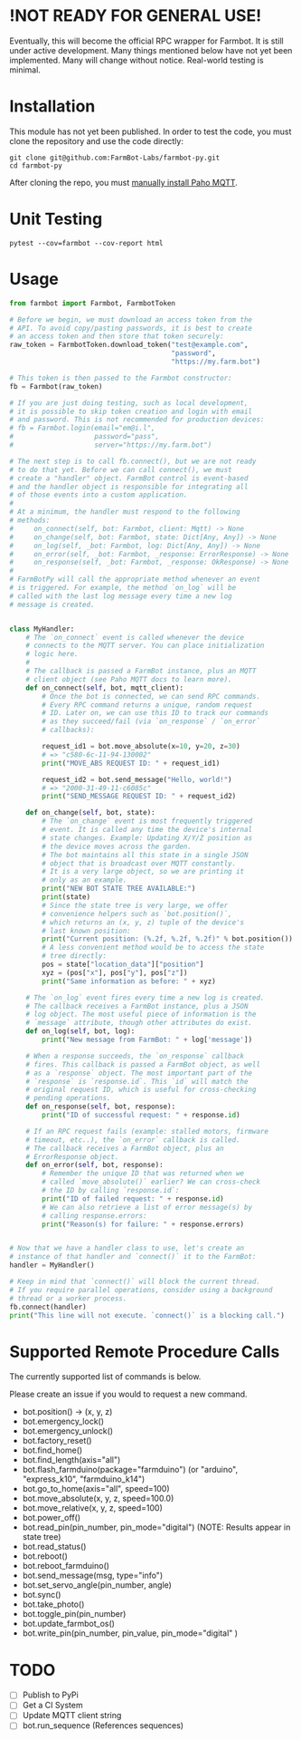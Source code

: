 # !NOT READY FOR GENERAL USE!

Eventually, this will become the official RPC wrapper for Farmbot. It is still under active development.
Many things mentioned below have not yet been implemented. Many will change without notice. Real-world testing is minimal.

# Installation

This module has not yet been published. In order to test the code, you must clone the repository and use the code directly:

```
git clone git@github.com:FarmBot-Labs/farmbot-py.git
cd farmbot-py
```

After cloning the repo, you must [manually install Paho MQTT](https://pypi.org/project/paho-mqtt/).

# Unit Testing

```
pytest --cov=farmbot --cov-report html
```

# Usage

```python
from farmbot import Farmbot, FarmbotToken

# Before we begin, we must download an access token from the
# API. To avoid copy/pasting passwords, it is best to create
# an access token and then store that token securely:
raw_token = FarmbotToken.download_token("test@example.com",
                                        "password",
                                        "https://my.farm.bot")

# This token is then passed to the Farmbot constructor:
fb = Farmbot(raw_token)

# If you are just doing testing, such as local development,
# it is possible to skip token creation and login with email
# and password. This is not recommended for production devices:
# fb = Farmbot.login(email="em@i.l",
#                    password="pass",
#                    server="https://my.farm.bot")

# The next step is to call fb.connect(), but we are not ready
# to do that yet. Before we can call connect(), we must
# create a "handler" object. FarmBot control is event-based
# and the handler object is responsible for integrating all
# of those events into a custom application.
#
# At a minimum, the handler must respond to the following
# methods:
#     on_connect(self, bot: Farmbot, client: Mqtt) -> None
#     on_change(self, bot: Farmbot, state: Dict[Any, Any]) -> None
#     on_log(self, _bot: Farmbot, log: Dict[Any, Any]) -> None
#     on_error(self, _bot: Farmbot, _response: ErrorResponse) -> None
#     on_response(self, _bot: Farmbot, _response: OkResponse) -> None
#
# FarmBotPy will call the appropriate method whenever an event
# is triggered. For example, the method `on_log` will be
# called with the last log message every time a new log
# message is created.


class MyHandler:
    # The `on_connect` event is called whenever the device
    # connects to the MQTT server. You can place initialization
    # logic here.
    #
    # The callback is passed a FarmBot instance, plus an MQTT
    # client object (see Paho MQTT docs to learn more).
    def on_connect(self, bot, mqtt_client):
        # Once the bot is connected, we can send RPC commands.
        # Every RPC command returns a unique, random request
        # ID. Later on, we can use this ID to track our commands
        # as they succeed/fail (via `on_response` / `on_error`
        # callbacks):

        request_id1 = bot.move_absolute(x=10, y=20, z=30)
        # => "c580-6c-11-94-130002"
        print("MOVE_ABS REQUEST ID: " + request_id1)

        request_id2 = bot.send_message("Hello, world!")
        # => "2000-31-49-11-c6085c"
        print("SEND_MESSAGE REQUEST ID: " + request_id2)

    def on_change(self, bot, state):
        # The `on_change` event is most frequently triggered
        # event. It is called any time the device's internal
        # state changes. Example: Updating X/Y/Z position as
        # the device moves across the garden.
        # The bot maintains all this state in a single JSON
        # object that is broadcast over MQTT constantly.
        # It is a very large object, so we are printing it
        # only as an example.
        print("NEW BOT STATE TREE AVAILABLE:")
        print(state)
        # Since the state tree is very large, we offer
        # convenience helpers such as `bot.position()`,
        # which returns an (x, y, z) tuple of the device's
        # last known position:
        print("Current position: (%.2f, %.2f, %.2f)" % bot.position())
        # A less convenient method would be to access the state
        # tree directly:
        pos = state["location_data"]["position"]
        xyz = (pos["x"], pos["y"], pos["z"])
        print("Same information as before: " + xyz)

    # The `on_log` event fires every time a new log is created.
    # The callback receives a FarmBot instance, plus a JSON
    # log object. The most useful piece of information is the
    # `message` attribute, though other attributes do exist.
    def on_log(self, bot, log):
        print("New message from FarmBot: " + log['message'])

    # When a response succeeds, the `on_response` callback
    # fires. This callback is passed a FarmBot object, as well
    # as a `response` object. The most important part of the
    # `response` is `response.id`. This `id` will match the
    # original request ID, which is useful for cross-checking
    # pending operations.
    def on_response(self, bot, response):
        print("ID of successful request: " + response.id)

    # If an RPC request fails (example: stalled motors, firmware
    # timeout, etc..), the `on_error` callback is called.
    # The callback receives a FarmBot object, plus an
    # ErrorResponse object.
    def on_error(self, bot, response):
        # Remember the unique ID that was returned when we
        # called `move_absolute()` earlier? We can cross-check
        # the ID by calling `response.id`:
        print("ID of failed request: " + response.id)
        # We can also retrieve a list of error message(s) by
        # calling response.errors:
        print("Reason(s) for failure: " + response.errors)


# Now that we have a handler class to use, let's create an
# instance of that handler and `connect()` it to the FarmBot:
handler = MyHandler()

# Keep in mind that `connect()` will block the current thread.
# If you require parallel operations, consider using a background
# thread or a worker process.
fb.connect(handler)
print("This line will not execute. `connect()` is a blocking call.")
```

# Supported Remote Procedure Calls

The currently supported list of commands is below.

Please create an issue if you would to request a new command.

 * bot.position() -> (x, y, z)
 * bot.emergency_lock()
 * bot.emergency_unlock()
 * bot.factory_reset()
 * bot.find_home()
 * bot.find_length(axis="all")
 * bot.flash_farmduino(package="farmduino") (or "arduino", "express_k10", "farmduino_k14")
 * bot.go_to_home(axis="all", speed=100)
 * bot.move_absolute(x, y, z, speed=100.0)
 * bot.move_relative(x, y, z, speed=100)
 * bot.power_off()
 * bot.read_pin(pin_number, pin_mode="digital") (NOTE: Results appear in state tree)
 * bot.read_status()
 * bot.reboot()
 * bot.reboot_farmduino()
 * bot.send_message(msg, type="info")
 * bot.set_servo_angle(pin_number, angle)
 * bot.sync()
 * bot.take_photo()
 * bot.toggle_pin(pin_number)
 * bot.update_farmbot_os()
 * bot.write_pin(pin_number, pin_value, pin_mode="digital" )

# TODO

 - [ ] Publish to PyPi
 - [ ] Get a CI System
 - [ ] Update MQTT client string
 - [ ] bot.run_sequence (References sequences)
